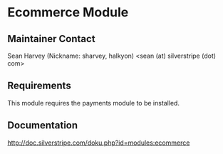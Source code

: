Ecommerce Module
================================================================================

Maintainer Contact
-----------------------------------------------
Sean Harvey (Nickname: sharvey, halkyon)
<sean (at) silverstripe (dot) com>

Requirements
-----------------------------------------------
This module requires the payments module to be installed.

Documentation
-----------------------------------------------
http://doc.silverstripe.com/doku.php?id=modules:ecommerce
